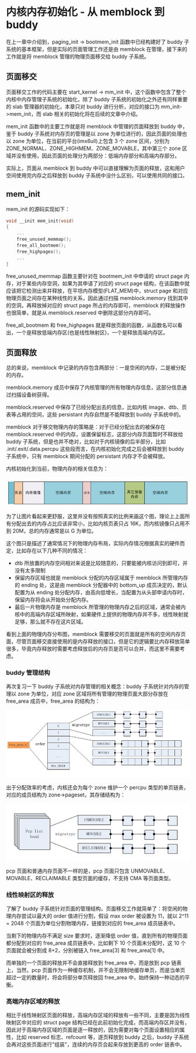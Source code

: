 # 内核内存初始化 - 从 memblock 到 buddy

在上一章中介绍到，paging_init -> bootmem_init 函数中已经构建好了 buddy 子系统的基本框架，但是实际的页面管理工作还是由 memblock 在管理，接下来的工作就是将 memblock 管理的物理页面移交给 buddy 子系统。 



 ## 页面移交

页面移交工作的代码主要在 start_kernel -> mm_init 中，这个函数中包含了整个内核中内存管理子系统的初始化，除了 buddy 子系统的初始化之外还有同样重要的 slab 管理器的初始化，本章只对 buddy 进行分析，对应的接口为 mm_init->mem_init，而 slab 相关的初始化将在后续的文章中介绍。

mem_init 函数中的主要工作就是将 memblock 中管理的页面释放到 buddy 中，鉴于 buddy 子系统对内存页的管理是以 zone 为单位进行的，因此页面的处理也以 zone 为单位，在当前的平台(imx6ull)上包含 3 个 zone 区间，分别为 ZONE_NORMAL、ZONE_HIGHMEM、ZONE_MOVABLE，其中第三个 zone 区域并没有使用，因此页面的处理分为两部分：低端内存部分和高端内存部分。

实际上，页面从 memblock 到 buddy 中可以直接理解为页面的释放，这和用户空间使用完内存之后释放到 buddy 子系统中没什么区别，可以使用共同的接口。



## mem_init

mem_init 的源码实现如下：

```c++
void __init mem_init(void)
{
    ...
	free_unused_memmap();              
    free_all_bootmem();
    free_highpages();
    ...
}
```

free_unused_memmap 函数主要针对在 bootmem_init 中申请的 struct page 内存，对于某些内存空洞，如果为其申请了对应的 struct page 结构，在该函数中就应该把它检测出来并释放，在平坦内存模型(FLAT_MEM)中，struct page 和对应物理页面之间存在某种线性的关系，因此通过扫描 memblock.memory 找到其中的空洞，再释放掉对应的 struct page 所占的内存即可，memblock 的释放操作也很简单，就是从 memblock.reserved 中删除这部分内存即可。 

free_all_bootmem 和 free_highpages 就是释放页面的函数，从函数名可以看出，一个是释放低端内存区(也是线性映射区)，一个是释放高端内存区。 



## 页面释放

总的来说，memblock 中记录的内存包含两部分：一是空闲的内存，二是被分配的内存。

memblock.memory 成员中保存了内核管理的所有物理内存信息，这部分信息通过扫描设备树获得。

memblock.reserved 中保存了已经分配出去的信息，比如内核 image、dtb、页表等占用的空间，这些 persistant 内存自然是不能释放到 buddy 子系统中的。

memblock 对于移交物理内存的策略是：对于已经分配出去的被保存在 memblock.reserved 中的内存，设置保留标志，这部分内存页面暂时不释放给 buddy 子系统，但是也并不绝对，比如对于内核镜像的后半部分，比如 .init/.exit/.data.percpu 这些段而言，在内核初始化完成之后会被释放到 buddy 子系统中，只有 memblock 期间分配的 persistant 内存才不会被释放。

内核初始化到当前，物理内存的相关信息为：

![image-20210327163644425](物理内存占用布局.png)

为了让图片看起来更舒服，这里并没有按照真实的比例来画这个图，理论上上面所有分配出去的内存占比应该非常小，比如内核页表只占 16K，而内核镜像只占用不到 20M，总的内存通常是以 G 为单位。

这个图只是描述了通常情况下的物理内存布局，实际内存情况根据真实的硬件而定，比如存在以下几种不同的情况：

* dtb 所放置的内存空间相对来说是比较随意的，只要能被内核访问到即可，并没有太多限制
* 保留内存区域也就是 memblock 分配的内存区域属于 memblock 所管理内存的 ending 处，这是由 memblock 分配器中的 bottom_up 成员决定的，默认配置为从 ending 处分配内存，由高向低增长，当配置为从头部申请内存时，保留内存将会从开始处分配内存。
* 最后一片物理内存是 memblock 所管理的物理内存之后的区域，通常会被内核中的高端内存区域所映射，如果硬件上提供的物理内存并不多，线性映射就足够，那么就不存在这片区域。



看到上面的物理内存分布图，memblock 需要移交的页面就是所有的空闲内存页面，尽管页面移交直接使用的是内存释放的接口，但是它的逻辑要比内存释放简单很多，毕竟内存释放时需要考虑释放后的内存页是否可以合并，而这里不需要考虑。

### buddy 管理结构

再次复习一下 buddy 子系统对内存管理的相关概念：buddy 子系统针对内存的管理以 zone 为单位，对应 zone 区域将所有管理的物理页面大部分存放在 free_area 成员中，free_area 的结构为：

![image-20210327164751786](free_area详细结构.png)

出于分配效率的考虑，内核还会为每个 zone 维护一个 percpu 类型的单页链表，对应的成员结构为 zone->pageset，其存储结构为：

![image-20210327173342097](pcplist结构.png)

pcp 页面和普通内存页面不一样的是，pcp 页面只包含 UNMOVABLE、MOVABLE、RECLAIMABLE 类型页面的缓存，不支持 CMA 等页面类型。

 

### 线性映射区的释放

了解了 buddy 子系统针对页面的管理结构，页面移交工作就简单了：将空闲的物理内存尝试以最大的 order 值进行分割，假设 max order 被设置为 11，就以 2^11 = 2048 个页面为单位分割物理内存，链接到对应的 free_area 成员链表中。

当剩下的物理内存不满足 size 要求时，逐渐降低 order 值，直到所有的物理页面都分配到对应的 free_area 成员链表中，比如剩下 10 个页面未分配时，这 10 个页面就会被分割成 8+2，分别被链入 free_area[3] 和 free_area[1] 中。 

而单独的一个页面的释放并不会直接释放到 free_area 中，而是放到 pcp 链表上，当然，pcp 页面作为一种缓存机制，并不会无限制地缓存单页，而是当单页超过一定的数量时，将会将部分单页释放回 free_area 中，始终保持一种动态的平衡。 



### 高端内存区域的释放

相比于线性映射区页面的释放，高端内存区域的释放有一些不同，主要是因为线性映射区中对应的 struct page 结构已经在此前初始化完成，而高端内存区并没有，因此对于高端内存区域的页面是逐一释放的，因为需要对每个页面设置相应的属性，比如 reserved 标志、refcount 等，逐页释放到 buddy 之后，buddy 子系统会再对这些页面进行"组装"，连续的内存页合起来存放到更高的 order 链表中。